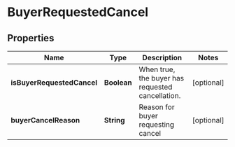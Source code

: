 # BuyerRequestedCancel

## Properties
Name | Type | Description | Notes
------------ | ------------- | ------------- | -------------
**isBuyerRequestedCancel** | **Boolean** | When true, the buyer has requested cancellation. |  [optional]
**buyerCancelReason** | **String** | Reason for buyer requesting cancel |  [optional]

